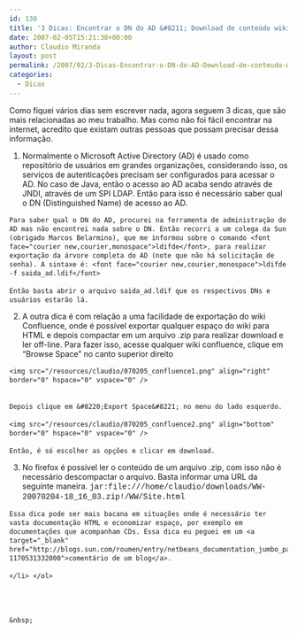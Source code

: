 ```yaml
---
id: 130
title: '3 Dicas: Encontrar o DN do AD &#8211; Download de conteúdo wiki &#8211; Firefox ler .zip'
date: 2007-02-05T15:21:38+00:00
author: Claudio Miranda
layout: post
permalink: /2007/02/3-Dicas-Encontrar-o-DN-do-AD-Download-de-conteudo-wiki-Firefox-ler-zip/
categories:
  - Dicas
---
```

Como fiquei vários dias sem escrever nada, agora seguem 3 dicas, que são mais relacionadas ao meu trabalho. Mas como não foi fácil encontrar na internet, acredito que existam outras pessoas que possam precisar dessa informação. 

  1. Normalmente o Microsoft Active Directory (AD) é usado como repositório de usuários em grandes organizações, considerando isso, os serviços de autenticações precisam ser configurados para acessar o AD. 
    No caso de Java, então o acesso ao AD acaba sendo através de JNDI, através de um SPI LDAP. Então para isso é necessário saber qual o DN (Distinguished Name) de acesso ao AD.
    
    Para saber qual o DN do AD, procurei na ferramenta de administração do AD mas não encontrei nada sobre o DN. Então recorri a um colega da Sun (obrigado Marcos Belarmino), que me informou sobre o comando <font face="courier new,courier,monospace">ldifde</font>, para realizar exportação da árvore completa do AD (note que não há solicitação de senha). A sintaxe é: <font face="courier new,courier,monospace">ldifde -f saida_ad.ldif</font>
    
    Então basta abrir o arquivo saida_ad.ldif que os respectivos DNs e usuários estarão lá.

  2. A outra dica é com relação a uma facilidade de exportação do wiki Confluence, onde é possível exportar qualquer espaço do wiki para HTML e depois compactar em um arquivo .zip para realizar download e ler off-line. 
    Para fazer isso, acesse qualquer wiki confluence, clique em &#8220;Browse Space&#8221; no canto superior direito
    
    <img src="/resources/claudio/070205_confluence1.png" align="right" border="0" hspace="0" vspace="0" />
    
      
    Depois clique em &#8220;Export Space&#8221; no menu do lado esquerdo.
    
    <img src="/resources/claudio/070205_confluence2.png" align="bottom" border="0" hspace="0" vspace="0" />
    
    Então, é só escolher as opções e clicar em download.

  3. No firefox é possível ler o conteúdo de um arquivo .zip, com isso não é necessário descompactar o arquivo. Basta informar uma URL da seguinte maneira. 
    <font face="courier new,courier,monospace">jar:file:///home/claudio/downloads/WW-20070204-18_16_03.zip!/WW/Site.html</font>
    
    Essa dica pode ser mais bacana em situações onde é necessário ter vasta documentação HTML e economizar espaço, por exemplo em documentações que acompanham CDs. Essa dica eu peguei em um <a target="_blank" href="http://blogs.sun.com/roumen/entry/netbeans_documentation_jumbo_pack#comment-1170531332000">comentário de um blog</a>.
    
    </li> </ol> 
    
    
    
      
    &nbsp;